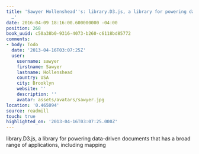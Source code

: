 ```yaml
---
title: 'Sawyer Hollenshead''s: library.D3.js, a library for powering data-driven documents
  …'
date: 2016-04-09 18:16:00.600000000 -04:00
position: 268
book_uuid: c50a38b0-9316-4073-b260-c6118bd85772
comments:
- body: Todo
  date: '2013-04-16T03:07:25Z'
  user:
    username: sawyer
    firstname: Sawyer
    lastname: Hollenshead
    country: USA
    city: Brooklyn
    website: ''
    description: ''
    avatar: assets/avatars/sawyer.jpg
location: '0.465094'
source: readmill
touch: true
highlighted_on: '2013-04-16T03:07:25.000Z'
---
```


library.D3.js, a library for powering data-driven documents that has a broad range of applications, including mapping